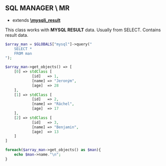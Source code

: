 ## SQL MANAGER \ MR
- extends [**\mysqli_result**](https://www.php.net/manual/en/class.mysqli-result.php)

This class works with **MYSQL RESULT** data. Usually from SELECT. Contains result data.

```php
$array_man = $GLOBALS["mysql"]->query("
	SELECT *
	FROM man
");

$array_man->get_objects() => [
	[0] => stdClass [
			[id]   => 1,
			[name] => "Jeroným",
			[age]  => 28
	],
	[1] => stdClass [
			[id]   => 2,
			[name] => "Ráchel",
			[age]  => 17
	],
	[2] => stdClass [
			[id]   => 3,
			[name] => "Benjamin",
			[age]  => 13
	]
]

foreach($array_man->get_objects() as $man){
	echo $man->name."\n";
}

```
